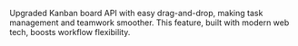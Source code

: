 Upgraded Kanban board API with easy drag-and-drop, making task management and teamwork smoother. This feature, built with modern web tech, boosts workflow flexibility.
